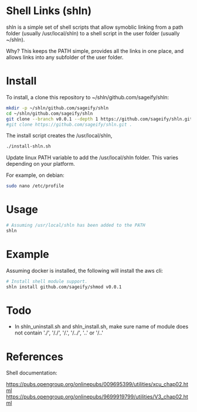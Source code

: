 # Shell Links (shln)

shln is a simple set of shell scripts that allow symoblic linking from a path folder (usually /usr/local/shln) to a shell script in the user folder (usually ~/shln).

Why?  This keeps the PATH simple, provides all the links in one place, and allows links into any subfolder of the user folder.

# Install

To install, a clone this repository to ~/shln/github.com/sageify/shln:

```bash
mkdir -p ~/shln/github.com/sageify/shln
cd ~/shln/github.com/sageify/shln
git clone --branch v0.0.1 --depth 1 https://github.com/sageify/shln.git .
#git clone https://github.com/sageify/shln.git .
```

The install script creates the /usr/local/shln, 

```bash
./install-shln.sh
```

Update linux PATH variable to add the /usr/local/shln folder.  This varies depending on your platform.

For example, on debian:
```bash
sudo nano /etc/profile
```

# Usage

```bash
# Assuming /usr/local/shln has been added to the PATH 
shln
```

# Example

Assuming docker is installed, the following will install the aws cli:

```bash
# Install shell module support.
shln install github.com/sageify/shmod v0.0.1

```

# Todo

- In shln_uninstall.sh and shln_install.sh, make sure name of module does not contain './', '/./', '/.', '/../', '..' or '/..'

# References

Shell documentation:

https://pubs.opengroup.org/onlinepubs/009695399/utilities/xcu_chap02.html
https://pubs.opengroup.org/onlinepubs/9699919799/utilities/V3_chap02.html
